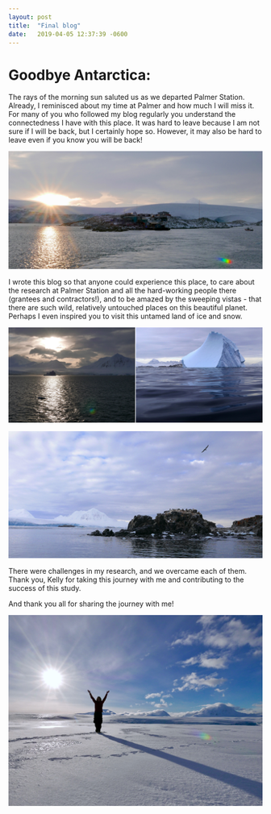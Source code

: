 ```yaml
---
layout: post
title:  "Final blog"
date:   2019-04-05 12:37:39 -0600
---
```

# Goodbye Antarctica:
The rays of the morning sun saluted us as we departed Palmer Station. Already, I reminisced about my time at Palmer and how much I will miss it. For many of you who followed my blog regularly you understand the connectedness I have with this place. It was hard to leave because I am not sure if I will be back, but I certainly hope so. However, it may also be hard to leave even if you know you will be back! 

![Sunrays over Palmer Station](/assets/blog_photos/190405/GoodbyePalmer1.jpg)

I wrote this blog so that anyone could experience this place, to care about the research at Palmer Station and all the hard-working people there (grantees and contractors!), and to be amazed by the sweeping vistas - that there are such wild, relatively untouched places on this beautiful planet. Perhaps I even inspired you to visit this untamed land of ice and snow.

![Land of ice and snow](/assets/blog_photos/190405/LeavingAntarctica1.jpg)

![Cormorants and mount William](/assets/blog_photos/190405/CormorantIsland.jpg)

There were challenges in my research, and we overcame each of them. Thank you, Kelly for taking this journey with me and contributing to the success of this study.

And thank you all for sharing the journey with me!

![Natasja on the Marr Ice Piedmont glacier](/assets/blog_photos/190405/NatasjaOnGlacier.jpg)